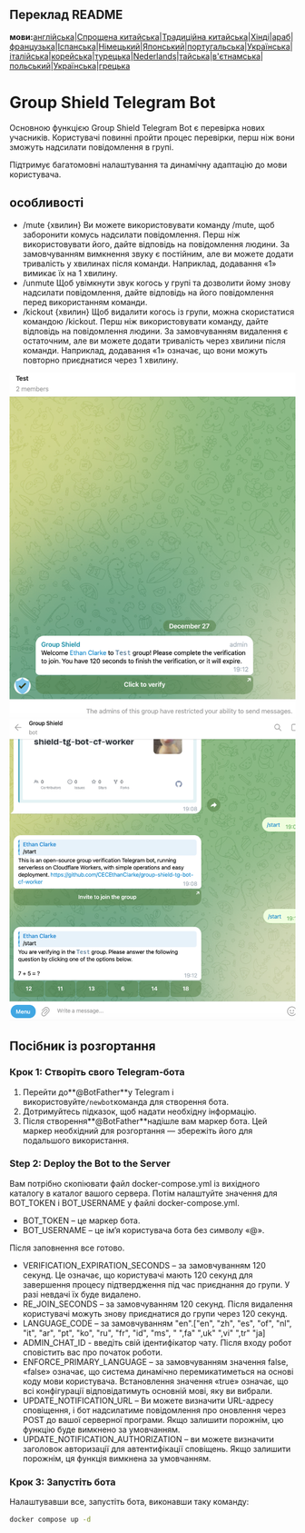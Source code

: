 ## Переклад README

**мови:**[англійська](README.md)\|[Спрощена китайська](README.zh-CN.md)\|[Традиційна китайська](README.zh-TW.md)\|[Хінді](README.hi.md)\|[араб](README.ar.md)\|[французька](README.fr.md)\|[Іспанська](README.es.md)\|[Німецький](README.de.md)\|[Японський](README.ja.md)\|[португальська](README.pt.md)\|[Українська](README.ru.md)\|[італійська](README.it.md)\|[корейська](README.ko.md)\|[турецька](README.tr.md)\|[Nederlands](README.nl.md)\|[тайська](README.th.md)\|[в'єтнамська](README.vi.md)\|[польський](README.pl.md)\|[Українська](README.uk.md)\|[грецька](README.el.md)

# Group Shield Telegram Bot

Основною функцією Group Shield Telegram Bot є перевірка нових учасників. Користувачі повинні пройти процес перевірки, перш ніж вони зможуть надсилати повідомлення в групі.

Підтримує багатомовні налаштування та динамічну адаптацію до мови користувача.

## особливості

-   /mute {хвилин}
    Ви можете використовувати команду /mute, щоб заборонити комусь надсилати повідомлення. Перш ніж використовувати його, дайте відповідь на повідомлення людини. За замовчуванням вимкнення звуку є постійним, але ви можете додати тривалість у хвилинах після команди. Наприклад, додавання «1» вимикає їх на 1 хвилину.
-   /unmute Щоб увімкнути звук когось у групі та дозволити йому знову надсилати повідомлення, дайте відповідь на його повідомлення перед використанням команди.
-   /kickout {хвилин} 
    Щоб видалити когось із групи, можна скористатися командою /kickout. Перш ніж використовувати команду, дайте відповідь на повідомлення людини. За замовчуванням видалення є остаточним, але ви можете додати тривалість через хвилини після команди. Наприклад, додавання «1» означає, що вони можуть повторно приєднатися через 1 хвилину.

![screenshot](https://raw.githubusercontent.com/CECEthanClarke/group-shield-tg-bot/refs/heads/main/other/image.png)
![screenshot](https://raw.githubusercontent.com/CECEthanClarke/group-shield-tg-bot/refs/heads/main/other/image2.png)

## Посібник із розгортання

### Крок 1: Створіть свого Telegram-бота

1.  Перейти до**@BotFather**у Telegram і використовуйте`/newbot`команда для створення бота.
2.  Дотримуйтесь підказок, щоб надати необхідну інформацію.
3.  Після створення**@BotFather**надішле вам маркер бота. Цей маркер необхідний для розгортання — збережіть його для подальшого використання.

### Step 2: Deploy the Bot to the Server

Вам потрібно скопіювати файл docker-compose.yml із вихідного каталогу в каталог вашого сервера. Потім налаштуйте значення для BOT_TOKEN і BOT_USERNAME у файлі docker-compose.yml.

-   BOT_TOKEN – це маркер бота.
-   BOT_USERNAME – це ім’я користувача бота без символу «@».

Після заповнення все готово.

-   VERIFICATION_EXPIRATION_SECONDS – за замовчуванням 120 секунд. Це означає, що користувачі мають 120 секунд для завершення процесу підтвердження під час приєднання до групи. У разі невдачі їх буде видалено.
-   RE_JOIN_SECONDS – за замовчуванням 120 секунд. Після видалення користувачі можуть знову приєднатися до групи через 120 секунд.
-   LANGUAGE_CODE – за замовчуванням "en".["en", "zh", "es", "of", "nl", "it", "ar", "pt", "ko", "ru", "fr", "id", "ms", " ",fa" ",uk" ",vi" ",tr" "ja]
-   ADMIN_CHAT_ID - введіть свій ідентифікатор чату. Після входу робот сповістить вас про початок роботи.
-   ENFORCE_PRIMARY_LANGUAGE – за замовчуванням значення false, «false» означає, що система динамічно перемикатиметься на основі коду мови користувача. Встановлення значення «true» означає, що всі конфігурації відповідатимуть основній мові, яку ви вибрали.
-   UPDATE_NOTIFICATION_URL – Ви можете визначити URL-адресу сповіщення, і бот надсилатиме повідомлення про оновлення через POST до вашої серверної програми. Якщо залишити порожнім, цю функцію буде вимкнено за умовчанням.
-   UPDATE_NOTIFICATION_AUTHORIZATION – ви можете визначити заголовок авторизації для автентифікації сповіщень. Якщо залишити порожнім, ця функція вимкнена за умовчанням.

### Крок 3: Запустіть бота

Налаштувавши все, запустіть бота, виконавши таку команду:

```bash
docker compose up -d
```
